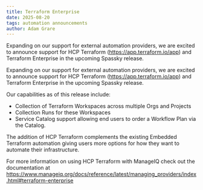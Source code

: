 ```yaml
---
title: Terraform Enterprise
date: 2025-08-20
tags: automation announcements
author: Adam Grare
---
```

Expanding on our support for external automation providers, we are excited to announce support for HCP Terraform (https://app.terraform.io/app) and Terraform Enterprise in the upcoming Spassky release.

Expanding on our support for external automation providers, we are excited to announce support for HCP Terraform (https://app.terraform.io/app) and Terraform Enterprise in the upcoming Spassky release.

Our capabilities as of this release include:
* Collection of Terraform Workspaces across multiple Orgs and Projects
* Collection Runs for these Workspaces
* Service Catalog support allowing end users to order a Workflow Plan via the Catalog.

The addition of HCP Terraform complements the existing Embedded Terraform automation giving users more options for how they want to automate their infrastructure.

For more information on using HCP Terraform with ManageIQ check out the documentation at https://www.manageiq.org/docs/reference/latest/managing_providers/index.html#terraform-enterprise
